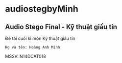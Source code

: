 # audiostegbyMinh
## Audio Stego Final - Kỹ thuật giấu tin
Đề tài cuối kì môn Kỹ thuật giấu tin
```
Họ và tên: Hoàng Anh Minh
```
MSSV: N14DCAT018
```
